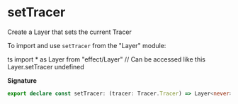 # setTracer

Create a Layer that sets the current Tracer

To import and use `setTracer` from the "Layer" module:

ts
import \* as Layer from "effect/Layer"
// Can be accessed like this
Layer.setTracer
undefined

**Signature**

```ts
export declare const setTracer: (tracer: Tracer.Tracer) => Layer<never>
```

